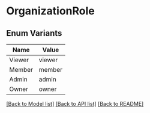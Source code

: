 # OrganizationRole

## Enum Variants

| Name | Value |
|---- | -----|
| Viewer | viewer |
| Member | member |
| Admin | admin |
| Owner | owner |


[[Back to Model list]](../README.md#documentation-for-models) [[Back to API list]](../README.md#documentation-for-api-endpoints) [[Back to README]](../README.md)


